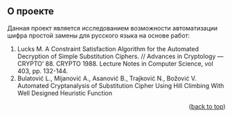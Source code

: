 ## О проекте
Данная проект является исследованием возможности автоматизации шифра простой замены для русского языка на основе работ:
1. Lucks M. A Constraint Satisfaction Algorithm for the Automated Decryption of Simple Substitution Ciphers. // Advances in Cryptology — CRYPTO’ 88. CRYPTO 1988. Lecture Notes in Computer Science, vol 403, pp. 132-144.
2. Bulatović L., Mijanović A., Asanović B., Trajković N., Božović V. Automated Cryptanalysis of Substitution Cipher Using Hill Climbing With Well Designed Heuristic Function

<p align="right">(<a href="#readme-top">back to top</a>)</p>
